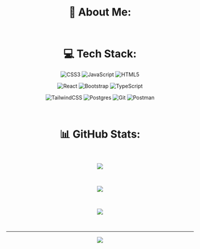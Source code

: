 <div align="center">

# 💫 About Me:








<br>

# 💻 Tech Stack:

![CSS3](https://img.shields.io/badge/css3-%231572B6.svg?style=plastic&logo=css3&logoColor=white) ![JavaScript](https://img.shields.io/badge/javascript-%23323330.svg?style=plastic&logo=javascript&logoColor=%23F7DF1E) ![HTML5](https://img.shields.io/badge/html5-%23E34F26.svg?style=plastic&logo=html5&logoColor=white)

![React](https://img.shields.io/badge/react-%2320232a.svg?style=plastic&logo=react&logoColor=%2361DAFB) ![Bootstrap](https://img.shields.io/badge/bootstrap-%238511FA.svg?style=plastic&logo=bootstrap&logoColor=white) ![TypeScript](https://img.shields.io/badge/typescript-%23007ACC.svg?style=plastic&logo=typescript&logoColor=white)

![TailwindCSS](https://img.shields.io/badge/tailwindcss-%2338B2AC.svg?style=plastic&logo=tailwind-css&logoColor=white) ![Postgres](https://img.shields.io/badge/postgres-%23316192.svg?style=plastic&logo=postgresql&logoColor=white) ![Git](https://img.shields.io/badge/git-%23F05033.svg?style=plastic&logo=git&logoColor=white) ![Postman](https://img.shields.io/badge/Postman-FF6C37?style=plastic&logo=postman&logoColor=white)

<br>

# 📊 GitHub Stats:
<br>

![](https://github-readme-stats.vercel.app/api?username=wasawin&theme=nord&hide_border=true&include_all_commits=true&count_private=true)

<br>

![](https://github-readme-streak-stats.herokuapp.com/?user=wasawin&theme=nord&hide_border=true)

<br>

![](https://github-readme-stats.vercel.app/api/top-langs/?username=wasawin&theme=nord&hide_border=true&include_all_commits=true&count_private=true&layout=compact)

<br>

---

[![](https://visitcount.itsvg.in/api?id=wasawin&icon=5&color=6)](https://visitcount.itsvg.in)

</div>
